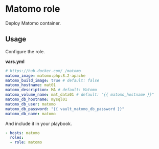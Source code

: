 # Matomo role

Deploy Matomo container.

## Usage

Configure the role.

**vars.yml**

```yml
# https://hub.docker.com/_/matomo
matomo_image: matomo:php:8.2-apache
matomo_build_image: true # default: false
matomo_hostname: mat01
matomo_description: MA # default: Matomo
matomo_volume_name: mat_data01 # default: "{{ matomo_hostname }}"
matomo_db_hostname: mysql01
matomo_db_user: matomo
matomo_db_password: "{{ vault_matomo_db_password }}"
matomo_db_name: matomo
```

And include it in your playbook.

```yml
- hosts: matomo
  roles:
  - role: matomo
```
